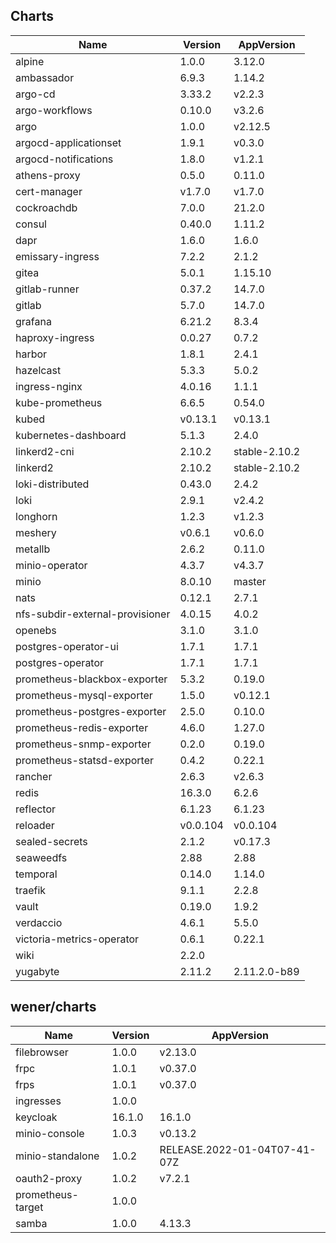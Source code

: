 ## Charts

| Name | Version | AppVersion |
|------|---------|------------|
| alpine | 1.0.0 | 3.12.0 |
| ambassador | 6.9.3 | 1.14.2 |
| argo-cd | 3.33.2 | v2.2.3 |
| argo-workflows | 0.10.0 | v3.2.6 |
| argo | 1.0.0 | v2.12.5 |
| argocd-applicationset | 1.9.1 | v0.3.0 |
| argocd-notifications | 1.8.0 | v1.2.1 |
| athens-proxy | 0.5.0 | 0.11.0 |
| cert-manager | v1.7.0 | v1.7.0 |
| cockroachdb | 7.0.0 | 21.2.0 |
| consul | 0.40.0 | 1.11.2 |
| dapr | 1.6.0 | 1.6.0 |
| emissary-ingress | 7.2.2 | 2.1.2 |
| gitea | 5.0.1 | 1.15.10 |
| gitlab-runner | 0.37.2 | 14.7.0 |
| gitlab | 5.7.0 | 14.7.0 |
| grafana | 6.21.2 | 8.3.4 |
| haproxy-ingress | 0.0.27 | 0.7.2 |
| harbor | 1.8.1 | 2.4.1 |
| hazelcast | 5.3.3 | 5.0.2 |
| ingress-nginx | 4.0.16 | 1.1.1 |
| kube-prometheus | 6.6.5 | 0.54.0 |
| kubed | v0.13.1 | v0.13.1 |
| kubernetes-dashboard | 5.1.3 | 2.4.0 |
| linkerd2-cni | 2.10.2 | stable-2.10.2 |
| linkerd2 | 2.10.2 | stable-2.10.2 |
| loki-distributed | 0.43.0 | 2.4.2 |
| loki | 2.9.1 | v2.4.2 |
| longhorn | 1.2.3 | v1.2.3 |
| meshery | v0.6.1 | v0.6.0 |
| metallb | 2.6.2 | 0.11.0 |
| minio-operator | 4.3.7 | v4.3.7 |
| minio | 8.0.10 | master |
| nats | 0.12.1 | 2.7.1 |
| nfs-subdir-external-provisioner | 4.0.15 | 4.0.2 |
| openebs | 3.1.0 | 3.1.0 |
| postgres-operator-ui | 1.7.1 | 1.7.1 |
| postgres-operator | 1.7.1 | 1.7.1 |
| prometheus-blackbox-exporter | 5.3.2 | 0.19.0 |
| prometheus-mysql-exporter | 1.5.0 | v0.12.1 |
| prometheus-postgres-exporter | 2.5.0 | 0.10.0 |
| prometheus-redis-exporter | 4.6.0 | 1.27.0 |
| prometheus-snmp-exporter | 0.2.0 | 0.19.0 |
| prometheus-statsd-exporter | 0.4.2 | 0.22.1 |
| rancher | 2.6.3 | v2.6.3 |
| redis | 16.3.0 | 6.2.6 |
| reflector | 6.1.23 | 6.1.23 |
| reloader | v0.0.104 | v0.0.104 |
| sealed-secrets | 2.1.2 | v0.17.3 |
| seaweedfs | 2.88 | 2.88 |
| temporal | 0.14.0 | 1.14.0 |
| traefik | 9.1.1 | 2.2.8 |
| vault | 0.19.0 | 1.9.2 |
| verdaccio | 4.6.1 | 5.5.0 |
| victoria-metrics-operator | 0.6.1 | 0.22.1 |
| wiki | 2.2.0 |  |
| yugabyte | 2.11.2 | 2.11.2.0-b89 |

## wener/charts

| Name | Version | AppVersion |
|------|---------|------------|
| filebrowser | 1.0.0 | v2.13.0 |
| frpc | 1.0.1 | v0.37.0 |
| frps | 1.0.1 | v0.37.0 |
| ingresses | 1.0.0 |  |
| keycloak | 16.1.0 | 16.1.0 |
| minio-console | 1.0.3 | v0.13.2 |
| minio-standalone | 1.0.2 | RELEASE.2022-01-04T07-41-07Z |
| oauth2-proxy | 1.0.2 | v7.2.1 |
| prometheus-target | 1.0.0 |  |
| samba | 1.0.0 | 4.13.3 |
